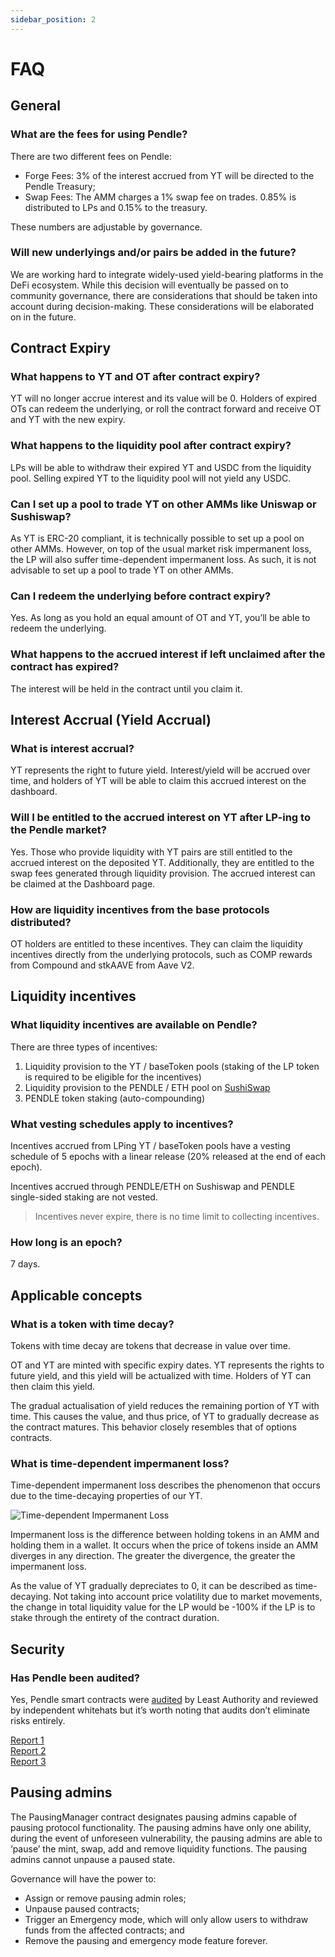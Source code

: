 ```yaml
---
sidebar_position: 2
---
```


# FAQ

## General

### What are the fees for using Pendle?

There are two different fees on Pendle:

* Forge Fees: 3% of the interest accrued from YT will be directed to the Pendle Treasury;
* Swap Fees: The AMM charges a 1% swap fee on trades. 0.85% is distributed to LPs and 0.15% to the treasury.

These numbers are adjustable by governance.

### Will new underlyings and/or pairs be added in the future? 

We are working hard to integrate widely-used yield-bearing platforms in the DeFi ecosystem. While this decision will eventually be passed on to community governance, there are considerations that should be taken into account during decision-making. These considerations will be elaborated on in the future.


## Contract Expiry

### What happens to YT and OT after contract expiry?

YT will no longer accrue interest and its value will be 0. Holders of expired OTs can redeem the underlying, or roll the contract forward and receive OT and YT with the new expiry.

### What happens to the liquidity pool after contract expiry?

LPs will be able to withdraw their expired YT and USDC from the liquidity pool. Selling expired YT to the liquidity pool will not yield any USDC. 

### Can I set up a pool to trade YT on other AMMs like Uniswap or Sushiswap?

As YT is ERC-20 compliant, it is technically possible to set up a pool on other AMMs. However, on top of the usual market risk impermanent loss, the LP will also suffer time-dependent impermanent loss. As such, it is not advisable to set up a pool to trade YT on other AMMs.

### Can I redeem the underlying before contract expiry?

Yes. As long as you hold an equal amount of OT and YT, you’ll be able to redeem the underlying.

### What happens to the accrued interest if left unclaimed after the contract has expired?

The interest will be held in the contract until you claim it.


## Interest Accrual (Yield Accrual)

### What is interest accrual?

YT represents the right to future yield. Interest/yield will be accrued over time, and holders of YT will be able to claim this accrued interest on the dashboard.

### Will I be entitled to the accrued interest on YT after LP-ing to the Pendle market?

Yes. Those who provide liquidity with YT pairs are still entitled to the accrued interest on the deposited YT. Additionally, they are entitled to the swap fees generated through liquidity provision. The accrued interest can be claimed at the Dashboard page.

### How are liquidity incentives from the base protocols distributed?

OT holders are entitled to these incentives. They can claim the liquidity incentives directly from the underlying protocols, such as COMP rewards from Compound and stkAAVE from Aave V2.


## Liquidity incentives

### What liquidity incentives are available on Pendle?

There are three types of incentives:

1. Liquidity provision to the YT / baseToken pools (staking of the LP token is required to be eligible for the incentives)
2. Liquidity provision to the PENDLE / ETH pool on [SushiSwap](https://app.sushi.com/add/0x808507121b80c02388fad14726482e061b8da827/ETH)
3. PENDLE token staking (auto-compounding)

### What vesting schedules apply to incentives?

Incentives accrued from LPing YT / baseToken pools have a vesting schedule of 5 epochs with a linear release (20% released at the end of each epoch).

Incentives accrued through PENDLE/ETH on Sushiswap and PENDLE single-sided staking are not vested.

> Incentives never expire, there is no time limit to collecting incentives.

### How long is an epoch?

7 days.


## Applicable concepts

### What is a token with time decay?

Tokens with time decay are tokens that decrease in value over time.

OT and YT are minted with specific expiry dates. YT represents the rights to future yield, and this yield will be actualized with time. Holders of YT can then claim this yield.

The gradual actualisation of yield reduces the remaining portion of YT with time. This causes the value, and thus price, of YT to gradually decrease as the contract matures. This behavior closely resembles that of options contracts.

### What is time-dependent impermanent loss?

Time-dependent impermanent loss describes the phenomenon that occurs due to the time-decaying properties of our YT.

![Time-dependent Impermanent Loss](/img/time-dependent-impermanent-loss.png)

Impermanent loss is the difference between holding tokens in an AMM and holding them in a wallet. It occurs when the price of tokens inside an AMM diverges in any direction. The greater the divergence, the greater the impermanent loss.

As the value of YT gradually depreciates to 0, it can be described as time-decaying. Not taking into account price volatility due to market movements, the change in total liquidity value for the LP would be -100% if the LP is to stake through the entirety of the contract duration.


## Security

### Has Pendle been audited?

Yes, Pendle smart contracts were [audited](https://github.com/pendle-finance/pendle-core/tree/master/docs/audits) by Least Authority and reviewed by independent whitehats but it’s worth noting that audits don’t eliminate risks entirely.

[Report 1](https://github.com/pendle-finance/pendle-core/blob/master/docs/audits/Least%20Authority%20-%20Pendle%20Protocol%20Smart%20Contracts%20-%20Final%20Audit%20Report%20(v3).pdf) <br />
[Report 2](https://github.com/pendle-finance/pendle-core/blob/master/docs/audits/Pendle%20Contract%20Security%20Audit.pdf) <br />
[Report 3](https://github.com/pendle-finance/pendle-core/blob/master/docs/audits/Pendle_Security_Analysis_Public_Report.pdf)


## Pausing admins

The PausingManager contract designates pausing admins capable of pausing protocol functionality. The pausing admins have only one ability, during the event of unforeseen vulnerability, the pausing admins are able to ‘pause’ the mint, swap, add and remove liquidity functions. The pausing admins cannot unpause a paused state.

Governance will have the power to:

* Assign or remove pausing admin roles;
* Unpause paused contracts;
* Trigger an Emergency mode, which will only allow users to withdraw funds from the affected contracts; and
* Remove the pausing and emergency mode feature forever.
